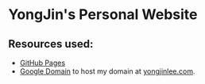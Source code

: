 # YongJin's Personal Website

## Resources used:
- [GitHub Pages](https://pages.github.com)
- [Google Domain](https://domains.google/?gclid=Cj0KCQjw0K-HBhDDARIsAFJ6UGjNQDFBYOO60QjX5S72K6aNA8nBbfu4Ys39QSAK8fSsEJlFAN8-U2caAgKsEALw_wcB&gclsrc=aw.ds) to host my domain at [yongjinlee.com](https://yongjinlee.com).

